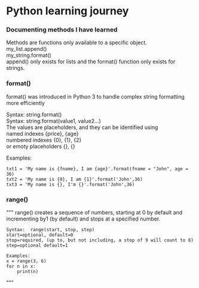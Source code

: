 # Python learning journey


### Documenting methods I have learned

Methods are functions only available to a specific object.  
my_list.append()  
my_string.format()  
append() only exists for lists and the format() function only exists for strings.  


### format()
format() was introduced in Python 3 to handle complex string formatting more efficiently  
	
Syntax:  string.format()  
Syntax:  string.format(value1, value2...)  
The values are placeholders, and they can be identified using  
	named indexes {price}, {age}  
	numbered indexes {0}, {1}, {2}  
	or emoty placeholders {}, {}  

Examples:  
    
	txt1 = 'My name is {fname}, I am {age}'.format(fname = "John", age = 36)  
    txt2 = 'My name is {0}, I am {1}'.format('John',36)  
    txt3 = 'My name is {}, I'm {}'.format('John',36)  

### range()
"""
	range() creates a sequence of numbers, starting at 0 by default and incrementing by1 (by default) and stops at a specified number.

	Syntax:  range(start, stop, step)
	start=optional, default=0
	stop=required, (up to, but not including, a stop of 9 will count to 8) 
	step=optional default=1

	Examples:
	x = range(3, 6)
	for n in x:
		print(n)
"""


